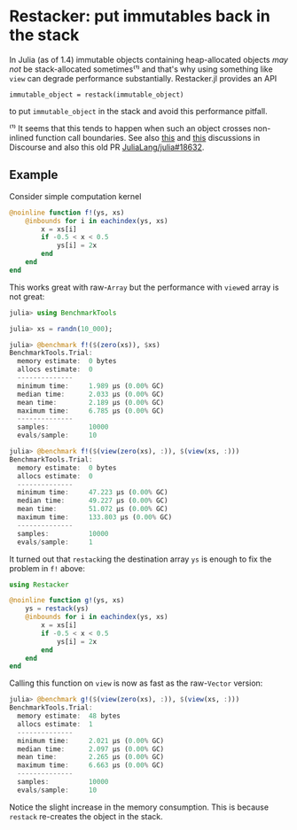 # Restacker: put immutables back in the stack

In Julia (as of 1.4) immutable objects containing heap-allocated
objects _may not_ be stack-allocated sometimes⁽¹⁾ and that's why using
something like `view` can degrade performance substantially.
Restacker.jl provides an API

    immutable_object = restack(immutable_object)

to put `immutable_object` in the stack and avoid this performance
pitfall.

⁽¹⁾ It seems that this tends to happen when such an object crosses
non-inlined function call boundaries. See also
[this](https://discourse.julialang.org/t/stack-allocation-for-structs-with-heap-references/2293)
and
[this](https://discourse.julialang.org/t/immutables-with-reference-fields-why-boxed/7706)
discussions in Discourse and also this old PR
[JuliaLang/julia#18632](https://github.com/JuliaLang/julia/pull/18632).

## Example

Consider simple computation kernel

```julia
@noinline function f!(ys, xs)
    @inbounds for i in eachindex(ys, xs)
        x = xs[i]
        if -0.5 < x < 0.5
            ys[i] = 2x
        end
    end
end
```

This works great with raw-`Array` but the performance with `view`ed
array is not great:

```julia
julia> using BenchmarkTools

julia> xs = randn(10_000);

julia> @benchmark f!($(zero(xs)), $xs)
BenchmarkTools.Trial:
  memory estimate:  0 bytes
  allocs estimate:  0
  --------------
  minimum time:     1.989 μs (0.00% GC)
  median time:      2.033 μs (0.00% GC)
  mean time:        2.189 μs (0.00% GC)
  maximum time:     6.785 μs (0.00% GC)
  --------------
  samples:          10000
  evals/sample:     10

julia> @benchmark f!($(view(zero(xs), :)), $(view(xs, :)))
BenchmarkTools.Trial:
  memory estimate:  0 bytes
  allocs estimate:  0
  --------------
  minimum time:     47.223 μs (0.00% GC)
  median time:      49.227 μs (0.00% GC)
  mean time:        51.072 μs (0.00% GC)
  maximum time:     133.803 μs (0.00% GC)
  --------------
  samples:          10000
  evals/sample:     1
```

It turned out that `restack`ing the destination array `ys` is enough
to fix the problem in `f!` above:

```julia
using Restacker

@noinline function g!(ys, xs)
    ys = restack(ys)
    @inbounds for i in eachindex(ys, xs)
        x = xs[i]
        if -0.5 < x < 0.5
            ys[i] = 2x
        end
    end
end
```

Calling this function on `view` is now as fast as the raw-`Vector`
version:

```julia
julia> @benchmark g!($(view(zero(xs), :)), $(view(xs, :)))
BenchmarkTools.Trial:
  memory estimate:  48 bytes
  allocs estimate:  1
  --------------
  minimum time:     2.021 μs (0.00% GC)
  median time:      2.097 μs (0.00% GC)
  mean time:        2.265 μs (0.00% GC)
  maximum time:     6.663 μs (0.00% GC)
  --------------
  samples:          10000
  evals/sample:     10
```

Notice the slight increase in the memory consumption.  This is because
`restack` re-creates the object in the stack.
